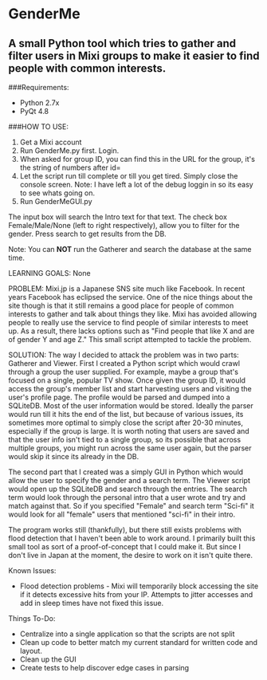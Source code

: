 # GenderMe
## A small Python tool which tries to gather and filter users in Mixi groups to make it easier to find people with common interests.

###Requirements:
  * Python 2.7x
  * PyQt 4.8

###HOW TO USE:
1. Get a Mixi account
2. Run GenderMe.py first. Login.
3. When asked for group ID, you can find this in the URL for the group, it's the string of numbers after id=
4. Let the script run till complete or till you get tired. Simply close the console screen.
Note: I have left a lot of the debug loggin in so its easy to see whats going on.
5. Run GenderMeGUI.py

The input box will search the Intro text for that text.
The check box Female/Male/None (left to right respectively), allow you to filter for the gender.
Press search to get results from the DB.

Note: You can **NOT** run the Gatherer and search the database at the same time.


LEARNING GOALS: None

PROBLEM: Mixi.jp is a Japanese SNS site much like Facebook. In recent years Facebook has eclipsed the service. One of the nice things about the site though is that it still remains a good place for people of common interests to gather and talk about things they like. Mixi has avoided allowing people to really use the service to find people of similar interests to meet up. As a result, there lacks options such as "Find people that like X and are of gender Y and age Z." This small script attempted to tackle the problem.

SOLUTION: The way I decided to attack the problem was in two parts: Gatherer and Viewer. First I created a Python script which would crawl through a group the user supplied. For example, maybe a group that's focused on a single, popular TV show. Once given the group ID, it would access the group's member list and start harvesting users and visiting the user's profile page. The profile would be parsed and dumped into a SQLiteDB. Most of the user information would be stored. Ideally the parser would run till it hits the end of the list, but because of various issues, its sometimes more optimal to simply close the script after 20-30 minutes, especially if the group is large. It is worth noting that users are saved and that the user info isn't tied to a single group, so its possible that across multiple groups, you might run across the same user again, but the parser would skip it since its already in the DB.

The second part that I created was a simply GUI in Python which would allow the user to specify the gender and a search term. The Viewer script would open up the SQLiteDB and search through the entries. The search term would look through the personal intro that a user wrote and try and match against that. So if you specified "Female" and search term "Sci-fi" it would look for all "female" users that mentioned "sci-fi" in their intro.

The program works still (thankfully), but there still exists problems with flood detection that I haven't been able to work around. I primarily built this small tool as sort of a proof-of-concept that I could make it. But since I don't live in Japan at the moment, the desire to work on it isn't quite there.

Known Issues:
* Flood detection problems - Mixi will temporarily block accessing the site if it detects excessive hits from your IP. Attempts to jitter accesses and add in sleep times have not fixed this issue.

Things To-Do:
* Centralize into a single application so that the scripts are not split
* Clean up code to better match my current standard for written code and layout.
* Clean up the GUI
* Create tests to help discover edge cases in parsing
